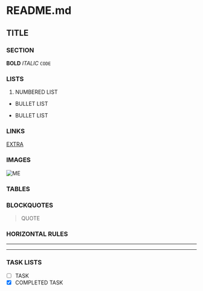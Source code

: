 # README.md
## TITLE
### SECTION
**BOLD**
*ITALIC*
`CODE`

### LISTS
1. NUMBERED LIST
- BULLET LIST
* BULLET LIST

### LINKS
[EXTRA](https://github.com/leco-rodrigues/Extra)

### IMAGES
![ME](https://i.guim.co.uk/img/media/02088fb2247b13df646907d47f552dc69a236bc7/0_93_3235_3304/master/3235.jpg?width=660&dpr=1&s=none&crop=none)

### TABLES
### BLOCKQUOTES
> QUOTE

### HORIZONTAL RULES
***
---

### TASK LISTS
- [ ] TASK
- [X] COMPLETED TASK
